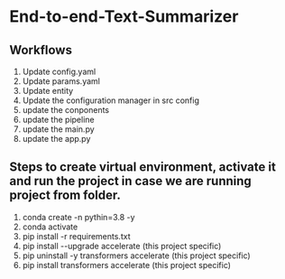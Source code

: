 # End-to-end-Text-Summarizer


## Workflows

1. Update config.yaml
2. Update params.yaml
3. Update entity
4. Update the configuration manager in src config
5. update the conponents
6. update the pipeline
7. update the main.py
8. update the app.py

## Steps to create virtual environment, activate it and run the project in case we are running project from folder.
1. conda create -n <projectname> pythin=3.8 -y
2. conda activate <projectname>
3. pip install -r requirements.txt
4. pip install --upgrade accelerate (this project specific)
5. pip uninstall -y transformers accelerate (this project specific)
6. pip install transformers accelerate (this project specific)
